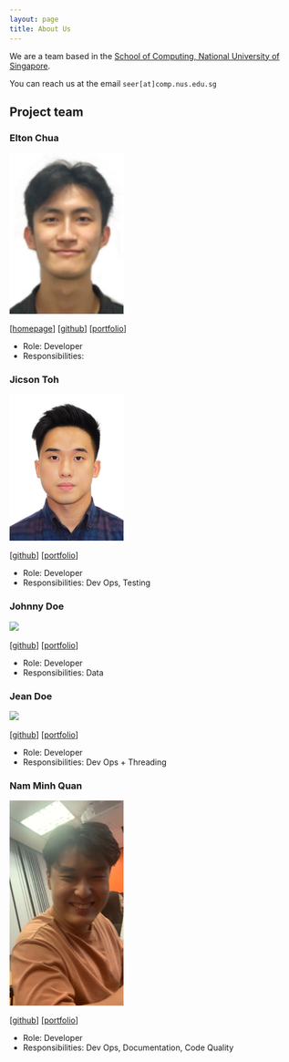 ```yaml
---
layout: page
title: About Us
---
```


We are a team based in the [School of Computing, National University of Singapore](http://www.comp.nus.edu.sg).

You can reach us at the email `seer[at]comp.nus.edu.sg`

## Project team

### Elton Chua

<img src="images/notle1706.png" width="200px">

[[homepage](http://www.comp.nus.edu.sg/~damithch)]
[[github](https://github.com/notle1706)]
[[portfolio](team/notle1706.md)]

* Role: Developer
* Responsibilities: 

### Jicson Toh

<img src="images/jicsontoh.png" width="200px">

[[github](http://github.com/jicsontoh)]
[[portfolio](team/jicsontoh.md)]

* Role: Developer
* Responsibilities: Dev Ops, Testing

### Johnny Doe

<img src="images/johndoe.png" width="200px">

[[github](http://github.com/johndoe)] [[portfolio](team/jicsontoh.md)]


* Role: Developer
* Responsibilities: Data

### Jean Doe

<img src="images/johndoe.png" width="200px">

[[github](http://github.com/johndoe)]
[[portfolio](team/jicsontoh.md)]

* Role: Developer
* Responsibilities: Dev Ops + Threading

### Nam Minh Quan

<img src="images/quannam0124.png" width="200px">

[[github](http://github.com/quannam0124)]
[[portfolio](team/quannam0124.md)]

* Role: Developer
* Responsibilities: Dev Ops, Documentation, Code Quality

